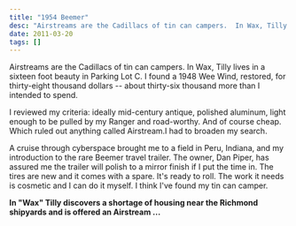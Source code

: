 ```yaml
---
title: "1954 Beemer"
desc: "Airstreams are the Cadillacs of tin can campers.  In Wax, Tilly lives in a sixteen foot beauty in Parking Lot C. I found a 1948 Wee Wind, restored, for thirty-eight thousand dollars -- about thirty-six thousand more than I intended to spend."
date: 2011-03-20
tags: []
---
```


Airstreams are the Cadillacs of tin can campers.  In Wax, Tilly lives in a sixteen foot beauty in Parking Lot C. I found a 1948 Wee Wind, restored, for thirty-eight thousand dollars -- about thirty-six thousand more than I intended to spend.

I reviewed my criteria: ideally mid-century antique, polished aluminum, light enough to be pulled by my Ranger and road-worthy. And of course cheap. Which ruled out anything called Airstream.I had to broaden my search.

A cruise through cyberspace brought me to a field in Peru, Indiana, and my introduction to the rare Beemer travel trailer. The owner, Dan Piper, has assured me the trailer will polish to a mirror finish if I put the time in. The tires are new and it comes with a spare. It's ready to roll. The work it needs is cosmetic and I can do it myself. I think I've found my tin can camper.

**In "Wax" Tilly discovers a shortage of housing near the Richmond shipyards and is offered an Airstream ...**
